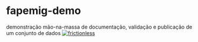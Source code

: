 # fapemig-demo
demonstração mão-na-massa de documentação, validação e publicação de um conjunto de dados
[![frictionless](https://github.com/Andrelamor/fapemig-demo/actions/workflows/frictionless.yaml/badge.svg)](https://github.com/Andrelamor/fapemig-demo/actions/workflows/frictionless.yaml)
